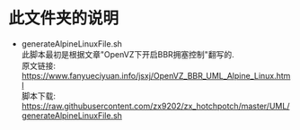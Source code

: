 # 此文件夹的说明  

* generateAlpineLinuxFile.sh  
  此脚本最初是根据文章"OpenVZ下开启BBR拥塞控制"翻写的.  
  原文链接: https://www.fanyueciyuan.info/jsxj/OpenVZ_BBR_UML_Alpine_Linux.html  
  脚本下载: https://raw.githubusercontent.com/zx9202/zx_hotchpotch/master/UML/generateAlpineLinuxFile.sh  
